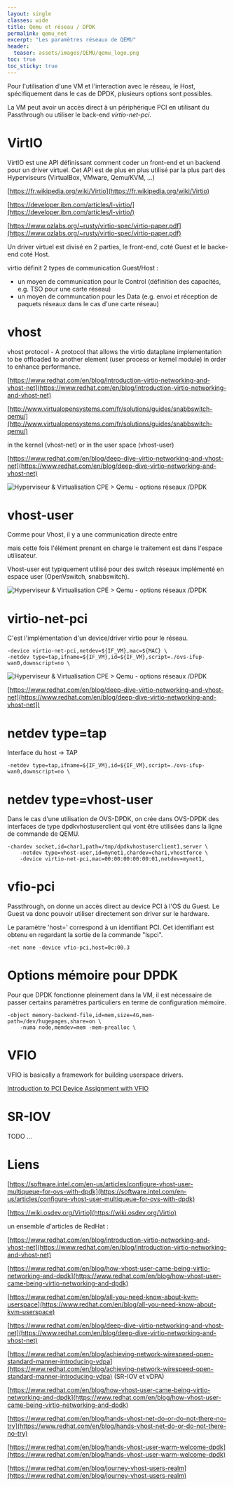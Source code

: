 ```yaml
---
layout: single
classes: wide
title: Qemu et réseau / DPDK
permalink: qemu_net
excerpt: "Les paramètres réseaux de QEMU"
header:
  teaser: assets/images/QEMU/qemu_logo.png
toc: true
toc_sticky: true
---
```


Pour l'utilisation d'une VM et l'interaction avec le réseau, le Host, spécifiquement dans le cas de DPDK, plusieurs options sont possibles.

La VM peut avoir un accès direct à un périphérique PCI en utilisant du Passthrough ou utiliser le back-end *virtio-net-pci*.

# VirtIO

VirtIO est une API définissant comment coder un front-end et un backend pour un driver virtuel. Cet API est de plus en plus utilisé par la plus part des Hyperviseurs (VirtualBox, VMware, Qemu/KVM, ...)

[https://fr.wikipedia.org/wiki/Virtio](https://fr.wikipedia.org/wiki/Virtio)

[https://developer.ibm.com/articles/l-virtio/](https://developer.ibm.com/articles/l-virtio/)

[https://www.ozlabs.org/~rusty/virtio-spec/virtio-paper.pdf](https://www.ozlabs.org/~rusty/virtio-spec/virtio-paper.pdf)

Un driver virtuel est divisé en 2 parties, le front-end, coté Guest et le backe-end coté Host.

virtio définit 2 types de communication Guest/Host :

- un moyen de communication pour le Control (définition des capacités, e.g. TSO pour une  carte réseau)
- un moyen de communcation pour les Data (e.g. envoi et réception de paquets réseaux dans le cas d'une carte réseau)

# vhost

vhost protocol - A protocol that allows the virtio dataplane implementation to be offloaded to another element (user process or kernel module) in order to enhance performance.

[https://www.redhat.com/en/blog/introduction-virtio-networking-and-vhost-net](https://www.redhat.com/en/blog/introduction-virtio-networking-and-vhost-net)

[http://www.virtualopensystems.com/fr/solutions/guides/snabbswitch-qemu/](http://www.virtualopensystems.com/fr/solutions/guides/snabbswitch-qemu/)

in the kernel (vhost-net) or in the user space (vhost-user)


[https://www.redhat.com/en/blog/deep-dive-virtio-networking-and-vhost-net](https://www.redhat.com/en/blog/deep-dive-virtio-networking-and-vhost-net)

![Hyperviseur & Virtualisation CPE > Qemu - options réseaux /DPDK](assets/images/QEMU/2019-09-10-virtio-intro-fig4.jpg)

# vhost-user

Comme pour Vhost, il y a une communication directe entre

mais cette fois l'élément prenant en charge le traitement est dans l'espace utilisateur.

Vhost-user est typiquement utilisé pour des switch réseaux implémenté en espace user (OpenVswitch, snabbswitch).

![Hyperviseur & Virtualisation CPE > Qemu - options réseaux /DPDK](/assets/images/QEMU/2019-09-20-virtio-and-dpdk-fig3.jpg)

# virtio-net-pci

C'est l'implémentation d'un device/driver virtio pour le réseau.

```
-device virtio-net-pci,netdev=${IF_VM},mac=${MAC} \
-netdev type=tap,ifname=${IF_VM},id=${IF_VM},script=./ovs-ifup-wan0,downscript=no \
```

![Hyperviseur & Virtualisation CPE > Qemu - options réseaux /DPDK](/assets/images/QEMU/2019-09-12-virtio-networking-fig1.png)

[https://www.redhat.com/en/blog/deep-dive-virtio-networking-and-vhost-net](https://www.redhat.com/en/blog/deep-dive-virtio-networking-and-vhost-net])

# netdev type=tap

Interface du host → TAP
```
-netdev type=tap,ifname=${IF_VM},id=${IF_VM},script=./ovs-ifup-wan0,downscript=no \
```

# netdev type=vhost-user

Dans le cas d'une utilisation de OVS-DPDK, on crée dans OVS-DPDK des interfaces de type dpdkvhostuserclient qui vont être utilisées dans la ligne de commande de QEMU.

```
-chardev socket,id=char1,path=/tmp/dpdkvhostuserclient1,server \
    -netdev type=vhost-user,id=mynet1,chardev=char1,vhostforce \
    -device virtio-net-pci,mac=00:00:00:00:00:01,netdev=mynet1,
```

# vfio-pci

Passthrough, on donne un accès direct au device PCI à l'OS du Guest. Le Guest va donc pouvoir utiliser directement son driver sur le hardware.

Le paramètre 'host=' correspond à un identifiant PCI. Cet identifiant est obtenu en regardant la sortie de la commande "lspci".
```
-net none -device vfio-pci,host=0c:00.3
```

# Options mémoire pour DPDK

Pour que DPDK fonctionne pleinement dans la VM, il est nécessaire de passer certains paramètres particuliers en terme de configuration mémoire.

```
-object memory-backend-file,id=mem,size=4G,mem-path=/dev/hugepages,share=on \
    -numa node,memdev=mem -mem-prealloc \
```

# VFIO

VFIO is basically a framework for building userspace drivers.

[Introduction to PCI Device Assignment with VFIO](http://events17.linuxfoundation.org/sites/events/files/slides/An%20Introduction%20to%20PCI%20Device%20Assignment%20with%20VFIO%20-%20Williamson%20-%202016-08-30_0.pdf)


# SR-IOV

TODO ...


# Liens


[https://software.intel.com/en-us/articles/configure-vhost-user-multiqueue-for-ovs-with-dpdk](https://software.intel.com/en-us/articles/configure-vhost-user-multiqueue-for-ovs-with-dpdk)

[https://wiki.osdev.org/Virtio](https://wiki.osdev.org/Virtio)


un ensemble d'articles de RedHat :

[https://www.redhat.com/en/blog/introduction-virtio-networking-and-vhost-net](https://www.redhat.com/en/blog/introduction-virtio-networking-and-vhost-net)

[https://www.redhat.com/en/blog/how-vhost-user-came-being-virtio-networking-and-dpdk](https://www.redhat.com/en/blog/how-vhost-user-came-being-virtio-networking-and-dpdk)

[https://www.redhat.com/en/blog/all-you-need-know-about-kvm-userspace](https://www.redhat.com/en/blog/all-you-need-know-about-kvm-userspace)

[https://www.redhat.com/en/blog/deep-dive-virtio-networking-and-vhost-net](https://www.redhat.com/en/blog/deep-dive-virtio-networking-and-vhost-net)

[https://www.redhat.com/en/blog/achieving-network-wirespeed-open-standard-manner-introducing-vdpa](https://www.redhat.com/en/blog/achieving-network-wirespeed-open-standard-manner-introducing-vdpa)   (SR-IOV et vDPA)

[https://www.redhat.com/en/blog/how-vhost-user-came-being-virtio-networking-and-dpdk](https://www.redhat.com/en/blog/how-vhost-user-came-being-virtio-networking-and-dpdk)

[https://www.redhat.com/en/blog/hands-vhost-net-do-or-do-not-there-no-try](https://www.redhat.com/en/blog/hands-vhost-net-do-or-do-not-there-no-try)

[https://www.redhat.com/en/blog/hands-vhost-user-warm-welcome-dpdk](https://www.redhat.com/en/blog/hands-vhost-user-warm-welcome-dpdk)

[https://www.redhat.com/en/blog/journey-vhost-users-realm](https://www.redhat.com/en/blog/journey-vhost-users-realm)

